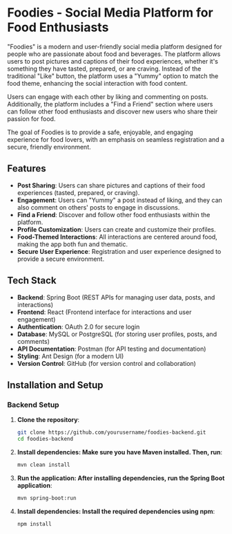 # Foodies - Social Media Platform for Food Enthusiasts

"Foodies" is a modern and user-friendly social media platform designed for people who are passionate about food and beverages. The platform allows users to post pictures and captions of their food experiences, whether it's something they have tasted, prepared, or are craving. Instead of the traditional "Like" button, the platform uses a "Yummy" option to match the food theme, enhancing the social interaction with food content.

Users can engage with each other by liking and commenting on posts. Additionally, the platform includes a "Find a Friend" section where users can follow other food enthusiasts and discover new users who share their passion for food.

The goal of Foodies is to provide a safe, enjoyable, and engaging experience for food lovers, with an emphasis on seamless registration and a secure, friendly environment.

## Features
- **Post Sharing**: Users can share pictures and captions of their food experiences (tasted, prepared, or craving).
- **Engagement**: Users can "Yummy" a post instead of liking, and they can also comment on others' posts to engage in discussions.
- **Find a Friend**: Discover and follow other food enthusiasts within the platform.
- **Profile Customization**: Users can create and customize their profiles.
- **Food-Themed Interactions**: All interactions are centered around food, making the app both fun and thematic.
- **Secure User Experience**: Registration and user experience designed to provide a secure environment.

## Tech Stack
- **Backend**: Spring Boot (REST APIs for managing user data, posts, and interactions)
- **Frontend**: React (Frontend interface for interactions and user engagement)
- **Authentication**: OAuth 2.0 for secure login
- **Database**: MySQL or PostgreSQL (for storing user profiles, posts, and comments)
- **API Documentation**: Postman (for API testing and documentation)
- **Styling**: Ant Design (for a modern UI)
- **Version Control**: GitHub (for version control and collaboration)
  
## Installation and Setup

### Backend Setup

1. **Clone the repository**:
   ```bash
   git clone https://github.com/yourusername/foodies-backend.git
   cd foodies-backend
2. **Install dependencies: Make sure you have Maven installed. Then, run**:
   ```bash
   mvn clean install
3. **Run the application: After installing dependencies, run the Spring Boot application**:
   ```bash
   mvn spring-boot:run
4. **Install dependencies: Install the required dependencies using npm**:
   ```bash
   npm install

